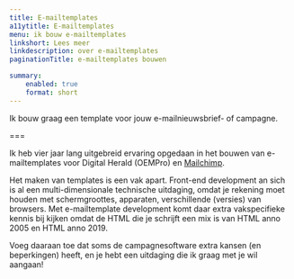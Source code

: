 ```yaml
---
title: E-mailtemplates
a11ytitle: E-mailtemplates
menu: ik bouw e-mailtemplates
linkshort: Lees meer
linkdescription: over e-mailtemplates
paginationTitle: e-mailtemplates bouwen

summary:
    enabled: true
    format: short
---
```


Ik bouw graag een template voor jouw e-mailnieuwsbrief- of campagne.

===

Ik heb vier jaar lang uitgebreid ervaring opgedaan in het bouwen van e-mailtemplates voor Digital Herald (OEMPro) en [Mailchimp](https://mailchimp.com/). 

Het maken van templates is een vak apart. Front-end development an sich is al een multi-dimensionale technische uitdaging, omdat je rekening moet houden met schermgroottes, apparaten, verschillende (versies) van browsers. Met e-mailtemplate development komt daar extra vakspecifieke kennis bij kijken omdat de HTML die je schrijft een mix is van HTML anno 2005 en HTML anno 2019.

Voeg daaraan toe dat soms de campagnesoftware extra kansen (en beperkingen) heeft, en je hebt een uitdaging die ik graag met je wil aangaan!

<!-- 
<a href="#" data-tooltip="Je bouwt als front-end professional een interface voor meerdere schermgroottes, verschillende (versies van) browsers, verschillende apparaten en beeldschermen, en rekening houdend met screenreaders.">multi-dimensionaal</a> -->